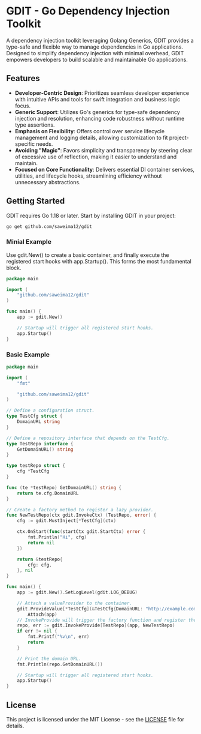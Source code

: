 # GDIT - Go Dependency Injection Toolkit

A dependency injection toolkit leveraging Golang Generics, GDIT provides a type-safe and flexible way to manage dependencies in Go applications. Designed to simplify dependency injection with minimal overhead, GDIT empowers developers to build scalable and maintainable Go applications.

## Features

- **Developer-Centric Design**: Prioritizes seamless developer experience with intuitive APIs and tools for swift integration and business logic focus.
- **Generic Support**: Utilizes Go's generics for type-safe dependency injection and resolution, enhancing code robustness without runtime type assertions.
- **Emphasis on Flexibility**: Offers control over service lifecycle management and logging details, allowing customization to fit project-specific needs.
- **Avoiding "Magic"**: Favors simplicity and transparency by steering clear of excessive use of reflection, making it easier to understand and maintain.
- **Focused on Core Functionality**: Delivers essential DI container services, utilities, and lifecycle hooks, streamlining efficiency without unnecessary abstractions.

## Getting Started

GDIT requires Go 1.18 or later. Start by installing GDIT in your project:

```sh
go get github.com/saweima12/gdit
```

### Minial Example

Use gdit.New() to create a basic container, and finally execute the registered start hooks with app.Startup(). This forms the most fundamental block.

```go
package main

import (
	"github.com/saweima12/gdit"
)

func main() {
	app := gdit.New()

	// Startup will trigger all registered start hooks.
	app.Startup()
}
```


### Basic Example
```go
package main

import (
	"fmt"

	"github.com/saweima12/gdit"
)

// Define a configuration struct.
type TestCfg struct {
	DomainURL string
}

// Define a repository interface that depends on the TestCfg.
type TestRepo interface {
	GetDomainURL() string
}

type testRepo struct {
	cfg *TestCfg
}

func (te *testRepo) GetDomainURL() string {
	return te.cfg.DomainURL
}

// Create a factory method to register a lazy provider.
func NewTestRepo(ctx gdit.InvokeCtx) (TestRepo, error) {
	cfg := gdit.MustInject[*TestCfg](ctx)

	ctx.OnStart(func(startCtx gdit.StartCtx) error {
		fmt.Println("Hi", cfg)
		return nil
	})

	return &testRepo{
		cfg: cfg,
	}, nil
}

func main() {
	app := gdit.New().SetLogLevel(gdit.LOG_DEBUG)

	// Attach a valueProvider to the container.
	gdit.ProvideValue[*TestCfg](&TestCfg{DomainURL: "http://example.com"}).
		Attach(app)
	// InvokeProvide will trigger the factory function and register the provider in the container.
	repo, err := gdit.InvokeProvide[TestRepo](app, NewTestRepo)
	if err != nil {
		fmt.Printf("%v\n", err)
		return
	}

	// Print the domain URL.
	fmt.Println(repo.GetDomainURL())

	// Startup will trigger all registered start hooks.
	app.Startup()
}

```



## License

This project is licensed under the MIT License - see the [LICENSE](LICENSE) file for details.

